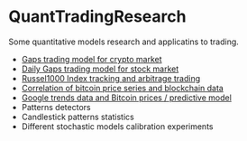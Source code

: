 # QuantTradingResearch
Some quantitative models research and applicatins to trading.

- [Gaps trading model for crypto market](https://github.com/dmarienko/QuantTradingResearch/blob/master/models/1.%20Daily%20Gaps%20Research.ipynb)
- [Daily Gaps trading model for stock market](https://github.com/dmarienko/QuantTradingResearch/blob/master/models/1.1%20Daily%20Gaps%20trading%20on%20stock%20market.ipynb)
- [Russel1000 Index tracking and arbitrage trading](https://github.com/dmarienko/QuantTradingResearch/blob/master/models/2.%20Russel%20Index%20Tracking.ipynb)
- [Correlation of bitcoin price series and blockchain data](https://github.com/dmarienko/QuantTradingResearch/blob/master/models/3.1%20CryptCorrellations.ipynb)
- [Google trends data and Bitcoin prices / predictive model](https://github.com/dmarienko/QuantTradingResearch/blob/master/models/3.2%20CryptCorrellations.ipynb)
- Patterns detectors
- Candlestick patterns statistics
- Different stochastic models calibration experiments
